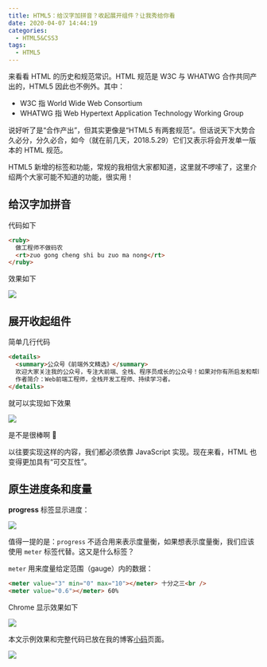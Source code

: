 ```yaml
---
title: HTML5：给汉字加拼音？收起展开组件？让我秀给你看
date: 2020-04-07 14:44:19
categories:
  - HTML5&CSS3
tags:
  - HTML5
---
```


来看看 HTML 的历史和规范常识。HTML 规范是 W3C 与 WHATWG 合作共同产出的，HTML5 因此也不例外。其中：

- W3C 指 World Wide Web Consortium
- WHATWG 指 Web Hypertext Application Technology Working Group

<!-- more -->

说好听了是“合作产出”，但其实更像是“HTML5 有两套规范”。但话说天下大势合久必分，分久必合，如今（就在前几天，2018.5.29）它们又表示将会开发单一版本的 HTML 规范。

HTML5 新增的标签和功能，常规的我相信大家都知道，这里就不啰嗦了，这里介绍两个大家可能不知道的功能，很实用！

## 给汉字加拼音

代码如下

```html
<ruby>
  做工程师不做码农
  <rt>zuo gong cheng shi bu zuo ma nong</rt>
</ruby>
```

效果如下

![](http://myimgcloud.oss-cn-hangzhou.aliyuncs.com/202004/HTML5-pingyin/1.png)

## 展开收起组件

简单几行代码

```html
<details>
  <summary>公众号《前端外文精选》</summary>
  欢迎大家关注我的公众号，专注大前端、全栈、程序员成长的公众号！如果对你有所启发和帮助，可以点个关注、收藏，也可以留言讨论，这是对作者的最大鼓励。
  作者简介：Web前端工程师，全栈开发工程师、持续学习者。
</details>
```

就可以实现如下效果

![](http://myimgcloud.oss-cn-hangzhou.aliyuncs.com/202004/HTML5-pingyin/exam.gif)

是不是很棒啊 🤪

以往要实现这样的内容，我们都必须依靠 JavaScript 实现。现在来看，HTML 也变得更加具有“可交互性”。

## 原生进度条和度量

**progress** 标签显示进度：

![](http://myimgcloud.oss-cn-hangzhou.aliyuncs.com/202004/HTML5-pingyin/4.jpg)

值得一提的是：`progress` 不适合用来表示度量衡，如果想表示度量衡，我们应该使用 `meter` 标签代替。这又是什么标签？

`meter` 用来度量给定范围（gauge）内的数据：

```html
<meter value="3" min="0" max="10"></meter> 十分之三<br />
<meter value="0.6"></meter> 60%
```

Chrome 显示效果如下

![](http://myimgcloud.oss-cn-hangzhou.aliyuncs.com/202004/HTML5-pingyin/5.jpg)

本文示例效果和完整代码已放在我的博客[小码](https://coding.zhangbing.site)页面。

![](http://myimgcloud.oss-cn-hangzhou.aliyuncs.com/202004/HTML5-pingyin/QQ20200405-141143%402x.png)
